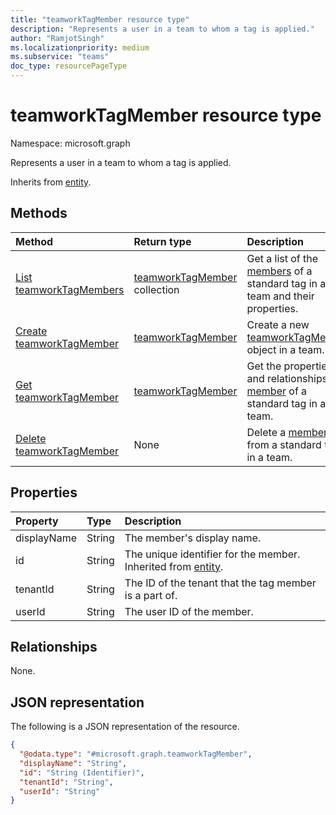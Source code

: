 ```yaml
---
title: "teamworkTagMember resource type"
description: "Represents a user in a team to whom a tag is applied."
author: "RamjotSingh"
ms.localizationpriority: medium
ms.subservice: "teams"
doc_type: resourcePageType
---
```


# teamworkTagMember resource type

Namespace: microsoft.graph

Represents a user in a team to whom a tag is applied.

Inherits from [entity](../resources/entity.md).

## Methods
|Method|Return type|Description|
|:---|:---|:---|
|[List teamworkTagMembers](../api/teamworktagmember-list.md)|[teamworkTagMember](teamworktagmember.md) collection|Get a list of the [members](../resources/teamworktagmember.md) of a standard tag in a team and their properties.|
|[Create teamworkTagMember](../api/teamworktagmember-post.md)|[teamworkTagMember](teamworktagmember.md)|Create a new [teamworkTagMember](../resources/teamworktagmember.md) object in a team.|
|[Get teamworkTagMember](../api/teamworktagmember-get.md)|[teamworkTagMember](teamworktagmember.md)|Get the properties and relationships of a [member](../resources/teamworktagmember.md) of a standard tag in a team.|
|[Delete teamworkTagMember](../api/teamworktagmember-delete.md)|None|Delete a [member](../resources/teamworktagmember.md) from a standard tag in a team.|

## Properties
|Property|Type|Description|
|:---|:---|:---|
|displayName|String|The member's display name.|
|id|String|The unique identifier for the member. Inherited from [entity](../resources/entity.md).|
|tenantId|String|The ID of the tenant that the tag member is a part of.|
|userId|String|The user ID of the member.|

## Relationships
None.

## JSON representation
The following is a JSON representation of the resource.
<!-- {
  "blockType": "resource",
  "keyProperty": "id",
  "@odata.type": "microsoft.graph.teamworkTagMember",
  "baseType": "microsoft.graph.entity",
  "openType": false
}
-->
``` json
{
  "@odata.type": "#microsoft.graph.teamworkTagMember",
  "displayName": "String",
  "id": "String (Identifier)",
  "tenantId": "String",
  "userId": "String"
}
```
